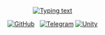 <p align="center">
    <a href="https://github.com/DenverCoder1/readme-typing-svg"><img alt="Typing text" title="Typing text" src="https://readme-typing-svg.herokuapp.com?size=24&center=true&vCenter=true&width=500&lines=Welcome+here!;Unity+and+C%23%2F.NET+developer;Always+learning+new+things"/></a>
    <p align="center">
    <a href="https://github.com/Alastor606"><img alt="GitHub" title="GitHub" src="https://img.shields.io/badge/GitHub-100000?style=for-the-badge&logo=github&logoColor=white"/></a>
    &#8287;
    <a href="https://t.me/AlastorOffended"><img alt="Telegram" title="Telegramm" src="https://img.shields.io/badge/Telegram-0077B5?style=for-the-badge&logo=telegram&logoColor=white"/></a>
    <a href="https://unity.com/ru"><img alt = "Unity" title = "Unity" src ="https://img.shields.io/badge/Unity-383838?style=for-the-badge&logo=unity&logoColor=white"></a>
</p>
